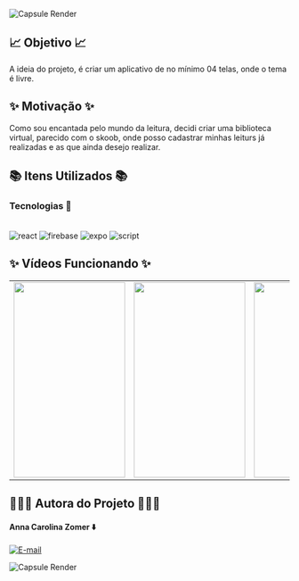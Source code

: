 ![Capsule Render](https://capsule-render.vercel.app/api?type=waving&height=130&color=FFD700&text=📚%20Biblioteca%20Virtual%20em%20ReactJS%20📚&section=header&reversal=false&fontSize=30&fontColor=FFFF52&fontAlignY=65)

## 📈 Objetivo 📈

A ideia do projeto, é criar um aplicativo de no mínimo 04 telas, onde o tema é livre. 

## ✨ Motivação ✨
Como sou encantada pelo mundo da leitura, decidi criar uma biblioteca virtual, parecido com o skoob, onde posso cadastrar minhas leiturs já realizadas e as que ainda desejo realizar.

## 📚 Itens Utilizados 📚

### Tecnologias 👾

<div style="display: inline_block"><br>
  <img align="center" alt="react" src="https://img.shields.io/badge/React_Native-20232A?style=for-the-badge&logo=react&logoColor=61DAFB"/>
    <img align="center" alt="firebase" src=	"https://img.shields.io/badge/firebase-a08021?style=for-the-badge&logo=firebase&logoColor=ffcd34"/>
    <img align="center" alt="expo" src=	"https://img.shields.io/badge/expo-1C1E24?style=for-the-badge&logo=expo&logoColor=#D04A37"/>
    <img align="center" alt="script" src=	"https://img.shields.io/badge/JavaScript-F7DF1E?style=for-the-badge&logo=javascript&logoColor=black"/>  
</div>

## ✨ Vídeos Funcionando ✨

|                        |                        |                        |
|------------------------|------------------------|------------------------|
| <img src="https://github.com/z0mer/PJ.BIBLIOTECA-VIRTUAL_JS/blob/main/img/GIF1.gif" width="200" height ="350">  | <img src="https://github.com/z0mer/PJ.BIBLIOTECA-VIRTUAL_JS/blob/main/img/GIF2.gif" width="200" height ="350">  | <img src="https://github.com/z0mer/PJ.BIBLIOTECA-VIRTUAL_JS/blob/main/img/GIF3.gif" width="200" height ="350"> |
 

## 🧑🏻‍💻 Autora do Projeto 🧑🏻‍💻

#### Anna Carolina Zomer ⬇️
[![E-mail](https://img.shields.io/badge/GitHub-181717.svg?style=for-the-badge&logo=GitHub&logoColor=white)](https://github.com/z0mer)

![Capsule Render](https://capsule-render.vercel.app/api?type=waving&height=130&color=FFD700&text=👋🏻%20Até%20a%20Próxima!!%20👋🏻&section=footer&reversal=false&fontSize=30&fontColor=FFFF52&fontAlignY=40)
